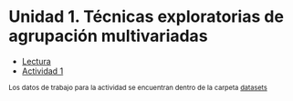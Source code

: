 # Unidad 1. Técnicas exploratorias de agrupación multivariadas

  - [Lectura](EDAMultivariada.pdf)
  - [Actividad 1](Actividad1.pdf)

<sup>Los datos de trabajo para la actividad se encuentran dentro de la carpeta [datasets](datasets)</sup>
